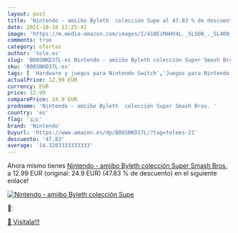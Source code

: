 ```yaml
---
layout: post
title: 'Nintendo - amiibo Byleth  colección Supe al 47.83 % de descuento'
date: 2021-10-18 11:25:41
image: 'https://m.media-amazon.com/images/I/410EiMmHV4L._SL500_._SL400_.jpg'
comments: true
category: ofertas
author: 'tole.es'
slug: 'B08SNKD37L-es Nintendo - amiibo Byleth colección Super Smash Bros.'
sku: 'B08SNKD37L-es'
tags: [ 'Hardware y juegos para Nintendo Switch','Juegos para Nintendo Switch','Videojuegos','nintendo', ]
actualPrice: 12.99 EUR
currency: EUR
price: 12.99
comparePrice: 24.9 EUR
prodname: 'Nintendo - amiibo Byleth  colección Super Smash Bros. '
country: 'es'
flag: '🇪🇸'
brand: 'Nintendo'
buyurl: 'https://www.amazon.es/dp/B08SNKD37L/?tag=tolees-21'
descuento: '47.83'
average: '14.3283333333333'
---
```


Ahora mismo tienes [Nintendo - amiibo Byleth  colección Super Smash Bros. ](https://www.amazon.es/dp/B08SNKD37L/?tag=tolees-21) a 12.99 EUR (original: 24.9 EUR) (47.83 %  de descuento) en el siguiente enlace!

[![Nintendo - amiibo Byleth  colección Supe](https://m.media-amazon.com/images/I/410EiMmHV4L._SL500_._SL400_.jpg)](https://www.amazon.es/dp/B08SNKD37L/?tag=tolees-21)

🔎:


[🛒 Visítala!!!](https://www.amazon.es/dp/B08SNKD37L/?tag=tolees-21)
